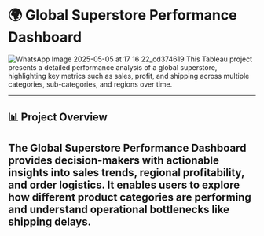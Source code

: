 # 🌍 Global Superstore Performance Dashboard


![WhatsApp Image 2025-05-05 at 17 16 22_cd374619](https://github.com/user-attachments/assets/f75fa1af-ca41-4962-981c-198ea07b9658)
This Tableau project presents a detailed performance analysis of a global superstore, highlighting key metrics such as sales, profit, and shipping across multiple categories, sub-categories, and regions over time.

---

## 📊 Project Overview

The **Global Superstore Performance Dashboard** provides decision-makers with actionable insights into sales trends, regional profitability, and order logistics. It enables users to explore how different product categories are performing and understand operational bottlenecks like shipping delays.
---


